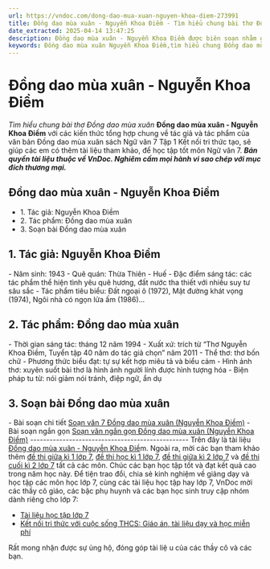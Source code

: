 ```yaml
---
url: https://vndoc.com/dong-dao-mua-xuan-nguyen-khoa-diem-273991
title: Đồng dao mùa xuân - Nguyễn Khoa Điềm - Tìm hiểu chung bài thơ Đồng dao mùa xuân - VnDoc.com
date_extracted: 2025-04-14 13:47:25
description: Đồng dao mùa xuân - Nguyễn Khoa Điềm được biên soạn nhằm giúp các em HS đạt kết quả tốt trong quá trình làm bài tập và học tập môn Ngữ văn lớp 7.
keywords: Đồng dao mùa xuân Nguyễn Khoa Điềm,tìm hiểu chung Đồng dao mùa xuân,Đồng dao mùa xuân,Soạn bài Đồng dao mùa xuân,Soạn bài Đồng dao mùa xuân Nguyễn Khoa Điềm,Soạn Đồng dao mùa xuân,Soạn văn 7 Đồng dao mùa xuân,Soạn Ngữ văn 7 Đồng dao mùa xuân,Soạn bài Đồng dao mùa xuân lớp 7,Soạn Đồng dao mùa xuân lớp 7,Soạn văn Đồng dao mùa xuân,văn 7,ngữ văn 7,viết đoạn văn,viết đoạn văn ngắn,văn mẫu lớp 7,tập làm văn lớp 7,văn lớp 7,ngữ văn lớp 7,ngu van 7
---
```


# Đồng dao mùa xuân - Nguyễn Khoa Điềm
 _Tìm hiểu chung bài thơ Đồng dao mùa xuân_
**Đồng dao mùa xuân - Nguyễn Khoa Điềm** với các kiến thức tổng hợp chung về tác giả và tác phẩm của văn bản Đồng dao mùa xuân  sách Ngữ văn 7 Tập 1 Kết nối tri thức tạo, sẽ giúp các em có thêm tài liệu tham khảo, để học tập tốt môn Ngữ văn 7.
_**Bản quyền tài liệu thuộc về VnDoc. Nghiêm cấm mọi hành vi sao chép với mục đích thương mại.**_
## **Đồng dao mùa xuân - Nguyễn Khoa Điềm**
  * 1\. Tác giả: Nguyễn Khoa Điềm
  * 2\. Tác phẩm: Đồng dao mùa xuân
  * 3\. Soạn bài Đồng dao mùa xuân

## **1\. Tác giả: Nguyễn Khoa Điềm**
\- Năm sinh: 1943
\- Quê quán: Thừa Thiên - Huế
\- Đặc điểm sáng tác: các tác phẩm thể hiện tình yêu quê hương, đất nước tha thiết với nhiều suy tư sâu sắc
\- Tác phẩm tiêu biểu: Đất ngoại ô \(1972\), Mặt đường khát vọng \(1974\), Ngôi nhà có ngọn lửa ấm \(1986\)...
## **2\. Tác phẩm: Đồng dao mùa xuân**
\- Thời gian sáng tác: tháng 12 năm 1994
\- Xuất xứ: trích từ “Thơ Nguyễn Khoa Điềm, Tuyển tập 40 năm do tác giả chọn” năm 2011
\- Thể thơ: thơ bốn chữ
\- Phương thức biểu đạt: tự sự kết hợp miêu tả và biểu cảm
\- Hình ảnh thơ: xuyên suốt bài thơ là hình ảnh người lính được hình tượng hóa
\- Biện pháp tu từ: nói giảm nói tránh, điệp ngữ, ẩn dụ
## **3\. Soạn bài Đồng dao mùa xuân**
\- Bài soạn chi tiết [Soạn văn 7 Đồng dao mùa xuân \(Nguyễn Khoa Điềm\)](<https://vndoc.com/soan-bai-dong-dao-mua-xuan-trang-39-268367>)
\- Bài soạn ngắn gọn [Soạn văn ngắn gọn Đồng dao mùa xuân \(Nguyễn Khoa Điềm\)](<https://vndoc.com/soan-bai-dong-dao-mua-xuan-ngan-gon-268392>)
\-------------------------------------------------
Trên đây là tài liệu [Đồng dao mùa xuân - Nguyễn Khoa Điề](<https://vndoc.com/dong-dao-mua-xuan-nguyen-khoa-diem-273991>)m. Ngoài ra, mời các bạn tham khảo thêm [đề thi giữa kì 1 lớp 7](<https://vndoc.com/de-thi-giua-ki-1-lop7>), [đề thi học kì 1 lớp 7](<https://vndoc.com/de-thi-hoc-ki-1-lop7>), [đề thi giữa kì 2 lớp 7](<https://vndoc.com/de-thi-giua-ki-2-lop7>) và [đề thi cuối kì 2 lớp 7](<https://vndoc.com/de-thi-hoc-ki-2-lop7>) tất cả các môn. Chúc các bạn học tập tốt và đạt kết quả cao trong năm học này.
Để tiện trao đổi, chia sẻ kinh nghiệm về giảng dạy và học tập các môn học lớp 7, cùng các tài liệu học tập hay lớp 7, VnDoc mời các thầy cô giáo, các bậc phụ huynh và các bạn học sinh truy cập nhóm dành riêng cho lớp 7:
  * [Tài liệu học tập lớp 7](</goto?u=aHR0cHM6Ly93d3cuZmFjZWJvb2suY29tL2dyb3Vwcy9UYWkubGlldS5ob2MudGFwLmxvcC43LlZORE9D>)
  * [Kết nối tri thức với cuộc sống THCS: Giáo án, tài liệu dạy và học miễn phí](</goto?u=aHR0cHM6Ly93d3cuZmFjZWJvb2suY29tL2dyb3Vwcy83NjExNzMyMjc5MjI3MjIv>)

Rất mong nhận được sự ủng hộ, đóng góp tài liệ u của các thầy cô và các bạn.
